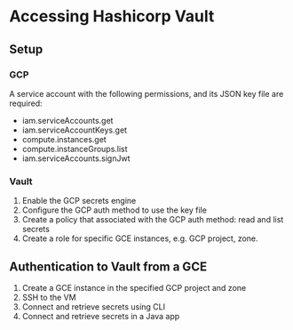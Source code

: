 # Accessing Hashicorp Vault

## Setup


### GCP 

A service account with the following permissions, and its JSON key file are required:
- iam.serviceAccounts.get
- iam.serviceAccountKeys.get
- compute.instances.get
- compute.instanceGroups.list
- iam.serviceAccounts.signJwt


### Vault

1. Enable the GCP secrets engine
2. Configure the GCP auth method to use the key file
3. Create a policy that associated with the GCP auth method: read and list secrets
4. Create a role for specific GCE instances, e.g. GCP project, zone.


## Authentication to Vault from a GCE

1. Create a GCE instance in the specified GCP project and zone
2. SSH to the VM
3. Connect and retrieve secrets using CLI
4. Connect and retrieve secrets in a Java app
    

